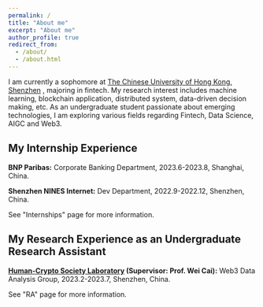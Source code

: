 ```yaml
---
permalink: /
title: "About me"
excerpt: "About me"
author_profile: true
redirect_from: 
  - /about/
  - /about.html
---
```


I am currently a sophomore at [The Chinese University of Hong Kong, Shenzhen](https://www.cuhk.edu.cn/en) , majoring in fintech. My research interest includes machine learning, blockchain application, distributed system, data-driven decision making, etc. As an undergraduate student passionate about emerging technologies, I am exploring various fields regarding Fintech, Data Science, AIGC and Web3.

My Internship Experience
------
**BNP Paribas:** Corporate Banking Department, 2023.6-2023.8, Shanghai, China.

**Shenzhen NINES Internet:** Dev Department, 2022.9-2022.12, Shenzhen, China.


See "Internships" page for more information.

My Research Experience as an Undergraduate Research Assistant
------
**[Human-Crypto Society Laboratory](https://hcslab.cuhk.edu.cn/) (Supervisor: Prof. Wei Cai):** Web3 Data Analysis Group, 2023.2-2023.7, Shenzhen, China.


See "RA" page for more information.

